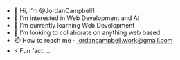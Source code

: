 - 👋 Hi, I’m @JordanCampbell1
- 👀 I’m interested in Web Development and AI
- 🌱 I’m currently learning Web Development
- 💞️ I’m looking to collaborate on anything web based
- 📫 How to reach me - jordancampbell.work@gmail.com
- ⚡ Fun fact: ...

<!---
JordanCampbell1/JordanCampbell1 is a ✨ special ✨ repository because its `README.md` (this file) appears on your GitHub profile.
You can click the Preview link to take a look at your changes.
--->
